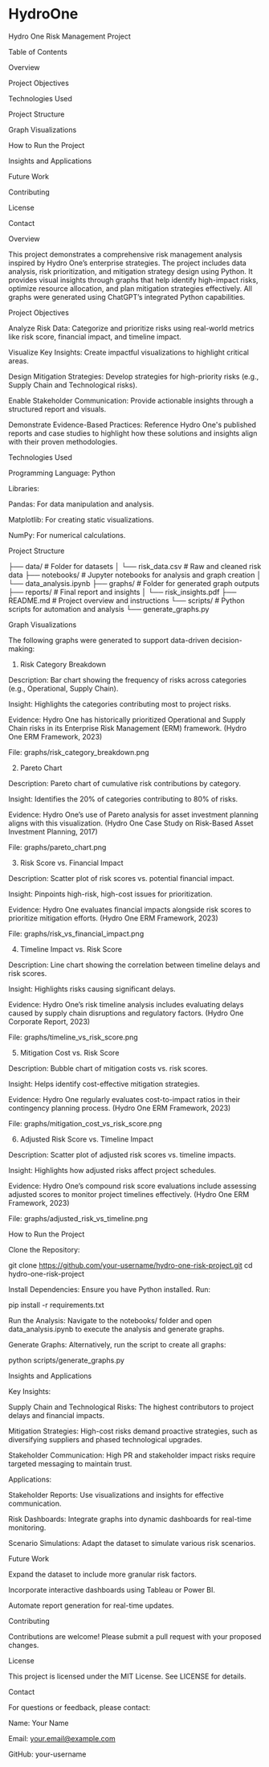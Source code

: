 # HydroOne
Hydro One Risk Management Project

Table of Contents

Overview

Project Objectives

Technologies Used

Project Structure

Graph Visualizations

How to Run the Project

Insights and Applications

Future Work

Contributing

License

Contact

Overview

This project demonstrates a comprehensive risk management analysis inspired by Hydro One’s enterprise strategies. The project includes data analysis, risk prioritization, and mitigation strategy design using Python. It provides visual insights through graphs that help identify high-impact risks, optimize resource allocation, and plan mitigation strategies effectively. All graphs were generated using ChatGPT’s integrated Python capabilities.

Project Objectives

Analyze Risk Data: Categorize and prioritize risks using real-world metrics like risk score, financial impact, and timeline impact.

Visualize Key Insights: Create impactful visualizations to highlight critical areas.

Design Mitigation Strategies: Develop strategies for high-priority risks (e.g., Supply Chain and Technological risks).

Enable Stakeholder Communication: Provide actionable insights through a structured report and visuals.

Demonstrate Evidence-Based Practices: Reference Hydro One's published reports and case studies to highlight how these solutions and insights align with their proven methodologies.

Technologies Used

Programming Language: Python

Libraries:

Pandas: For data manipulation and analysis.

Matplotlib: For creating static visualizations.

NumPy: For numerical calculations.

Project Structure

├── data/                # Folder for datasets
│   └── risk_data.csv    # Raw and cleaned risk data
├── notebooks/           # Jupyter notebooks for analysis and graph creation
│   └── data_analysis.ipynb
├── graphs/              # Folder for generated graph outputs
├── reports/             # Final report and insights
│   └── risk_insights.pdf
├── README.md            # Project overview and instructions
└── scripts/             # Python scripts for automation and analysis
    └── generate_graphs.py

Graph Visualizations

The following graphs were generated to support data-driven decision-making:

1. Risk Category Breakdown

Description: Bar chart showing the frequency of risks across categories (e.g., Operational, Supply Chain).

Insight: Highlights the categories contributing most to project risks.

Evidence: Hydro One has historically prioritized Operational and Supply Chain risks in its Enterprise Risk Management (ERM) framework. (Hydro One ERM Framework, 2023)

File: graphs/risk_category_breakdown.png



2. Pareto Chart

Description: Pareto chart of cumulative risk contributions by category.

Insight: Identifies the 20% of categories contributing to 80% of risks.

Evidence: Hydro One’s use of Pareto analysis for asset investment planning aligns with this visualization. (Hydro One Case Study on Risk-Based Asset Investment Planning, 2017)

File: graphs/pareto_chart.png



3. Risk Score vs. Financial Impact

Description: Scatter plot of risk scores vs. potential financial impact.

Insight: Pinpoints high-risk, high-cost issues for prioritization.

Evidence: Hydro One evaluates financial impacts alongside risk scores to prioritize mitigation efforts. (Hydro One ERM Framework, 2023)

File: graphs/risk_vs_financial_impact.png



4. Timeline Impact vs. Risk Score

Description: Line chart showing the correlation between timeline delays and risk scores.

Insight: Highlights risks causing significant delays.

Evidence: Hydro One’s risk timeline analysis includes evaluating delays caused by supply chain disruptions and regulatory factors. (Hydro One Corporate Report, 2023)

File: graphs/timeline_vs_risk_score.png



5. Mitigation Cost vs. Risk Score

Description: Bubble chart of mitigation costs vs. risk scores.

Insight: Helps identify cost-effective mitigation strategies.

Evidence: Hydro One regularly evaluates cost-to-impact ratios in their contingency planning process. (Hydro One ERM Framework, 2023)

File: graphs/mitigation_cost_vs_risk_score.png



6. Adjusted Risk Score vs. Timeline Impact

Description: Scatter plot of adjusted risk scores vs. timeline impacts.

Insight: Highlights how adjusted risks affect project schedules.

Evidence: Hydro One’s compound risk score evaluations include assessing adjusted scores to monitor project timelines effectively. (Hydro One ERM Framework, 2023)

File: graphs/adjusted_risk_vs_timeline.png



How to Run the Project

Clone the Repository:

git clone https://github.com/your-username/hydro-one-risk-project.git
cd hydro-one-risk-project

Install Dependencies:
Ensure you have Python installed. Run:

pip install -r requirements.txt

Run the Analysis:
Navigate to the notebooks/ folder and open data_analysis.ipynb to execute the analysis and generate graphs.

Generate Graphs:
Alternatively, run the script to create all graphs:

python scripts/generate_graphs.py

Insights and Applications

Key Insights:

Supply Chain and Technological Risks: The highest contributors to project delays and financial impacts.

Mitigation Strategies: High-cost risks demand proactive strategies, such as diversifying suppliers and phased technological upgrades.

Stakeholder Communication: High PR and stakeholder impact risks require targeted messaging to maintain trust.

Applications:

Stakeholder Reports: Use visualizations and insights for effective communication.

Risk Dashboards: Integrate graphs into dynamic dashboards for real-time monitoring.

Scenario Simulations: Adapt the dataset to simulate various risk scenarios.

Future Work

Expand the dataset to include more granular risk factors.

Incorporate interactive dashboards using Tableau or Power BI.

Automate report generation for real-time updates.

Contributing

Contributions are welcome! Please submit a pull request with your proposed changes.

License

This project is licensed under the MIT License. See LICENSE for details.

Contact

For questions or feedback, please contact:

Name: Your Name

Email: your.email@example.com

GitHub: your-username

